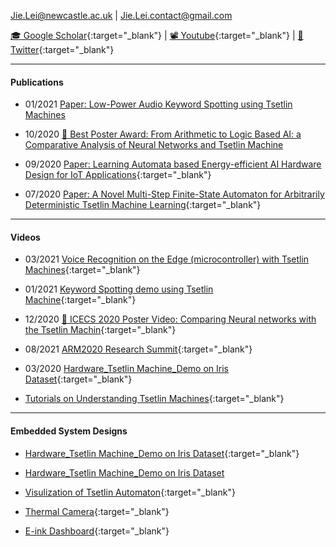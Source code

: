 


 Jie.Lei@newcastle.ac.uk | Jie.Lei.contact@gmail.com 
 
 [🎓 Google Scholar](https://scholar.google.com/citations?user=g0nZZiMAAAAJ&hl=en&oi=ao){:target="_blank"} 
| [📽 Youtube](https://www.youtube.com/channel/UCbG3LTzpZPVncPePOpqxW9w){:target="_blank"}    |   [🐧 Twitter](https://twitter.com/That_JieLei){:target="_blank"}



---
#### **Publications**

- 01/2021 [Paper: Low-Power Audio Keyword Spotting using Tsetlin Machines](KWSTM/DEMO0.md)

- 10/2020 [👑 Best Poster Award: From Arithmetic to Logic Based AI: a Comparative Analysis of Neural Networks and Tsetlin Machine](ICECS2020/ICECS2020_PAGE.md)

- 09/2020 [Paper: Learning Automata based Energy-efficient AI Hardware Design for IoT Applications](https://doi.org/10.1098/rsta.2019.0593){:target="_blank"}

- 07/2020 [Paper: A Novel Multi-Step Finite-State Automaton for Arbitrarily Deterministic Tsetlin Machine Learning](https://arxiv.org/abs/2007.02114){:target="_blank"}

---
#### **Videos**

- 03/2021 [Voice Recognition on the Edge (microcontroller) with Tsetlin Machines](https://youtu.be/M_lY8SJH3yo){:target="_blank"}


- 01/2021 [Keyword Spotting demo using Tsetlin Machine](https://youtu.be/JW0tztpjX8k){:target="_blank"}

- 12/2020 [👑 ICECS 2020 Poster Video: Comparing Neural networks with the Tsetlin Machin](https://youtu.be/9kjk-lMhSrM){:target="_blank"}

- 08/2021 [ARM2020 Research Summit](https://youtu.be/N-wkgibJAZE){:target="_blank"}

- 03/2020 [Hardware_Tsetlin Machine_Demo on Iris Dataset](https://youtu.be/BzaPGByX-hg){:target="_blank"}

- [Tutorials on Understanding Tsetlin Machines](https://youtube.com/playlist?list=PLQTEHj1nqgNmBHtiw5l5cOs986WUKp8FZ){:target="_blank"}




---
#### **Embedded System Designs**

- [Hardware_Tsetlin Machine_Demo on Iris Dataset](https://github.com/JieGH/Hardware_TM_Demo){:target="_blank"}

- [Hardware_Tsetlin Machine_Demo on Iris Dataset](JieGH/Hardware_TM_Demo/blob/master/README.md)
  

- [Visulization of Tsetlin Automaton](https://github.com/JieGH/The-Ruler-of-Tsetlin-Automaton){:target="_blank"}

- [Thermal Camera](https://github.com/JieGH/Thermal-Camera){:target="_blank"}

- [E-ink Dashboard](https://github.com/JieGH/Epaper-Dashboard_7.5inch){:target="_blank"}
